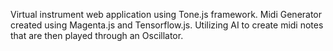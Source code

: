 Virtual instrument web application using Tone.js framework. Midi Generator created using Magenta.js and Tensorflow.js. Utilizing AI to create midi notes that are then played through an Oscillator.
